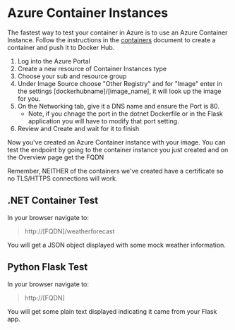 # Azure Container Instances

The fastest way to test your container in Azure is to use an Azure Container Instance. Follow the instructions in the [containers](./Containers.md) document to create a container and push it to Docker Hub.

1. Log into the Azure Portal
2. Create a new resource of Container Instances type
3. Choose your sub and resource group
4. Under Image Source choose "Other Registry" and for "Image" enter in the settings [dockerhubname]/[image_name], it will look up the image for you. 
5. On the Networking tab, give it a DNS name and ensure the Port is 80.
    - Note, if you chnage the port in the dotnet Dockerfile or in the Flask application you will have to modify that port setting. 
6. Review and Create and wait for it to finish

Now you've created an Azure Container instance with your image. You can test the endpoint by going to the container instance you just created and on the Overview page get the FQDN 

Remember, NEITHER of the containers we've created have a certificate so no TLS/HTTPS connections will work. 

## .NET Container Test
In your browser navigate to:
> http://[FQDN]/weatherforecast

You will get a JSON object displayed with some mock weather information. 

## Python Flask Test
In your browser navigate to:
> http://[FQDN]

You will get some plain text displayed indicating it came from your Flask app.